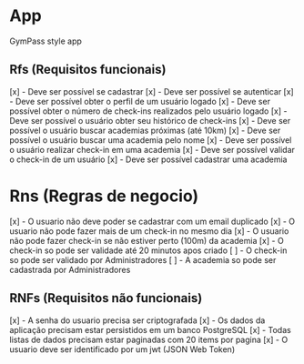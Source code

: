 # App

GymPass style app

## Rfs (Requisitos funcionais)

  [x] - Deve ser possível se cadastrar
  [x] - Deve ser possível se autenticar
  [x] - Deve ser possível obter o perfil de um usuário logado
  [x] - Deve ser possível obter o número de check-ins realizados pelo usuário logado
  [x] - Deve ser possível o usuário obter seu histórico de check-ins
  [x] - Deve ser possível o usuário buscar academias próximas (até 10km)
  [x] - Deve ser possível o usuário buscar uma academia pelo nome
  [x] - Deve ser possível o usuário realizar check-in em uma academia
  [x] - Deve ser possível validar o check-in de um usuário
  [x] - Deve ser possível cadastrar uma academia  

# Rns (Regras de negocio)
  
  [x] - O usuario não deve poder se cadastrar com um email duplicado 
  [x] - O usuario não pode fazer mais de um check-in no mesmo dia
  [x] - O usuario não pode fazer check-in se não estiver perto (100m) da academia 
  [x] - O check-in so pode ser validade até 20 minutos apos criado
  [ ] - O check-in so pode ser validado por Administradores
  [ ] - A academia so pode ser cadastrada por Administradores
  
## RNFs (Requisitos não funcionais)

  [x] - A senha do usuario precisa ser criptografada
  [x] - Os dados da aplicação precisam estar persistidos em um banco PostgreSQL
  [x] - Todas listas de dados precisam estar paginadas com 20 items por pagina
  [x] - O usuario deve ser identificado por um jwt (JSON Web Token)